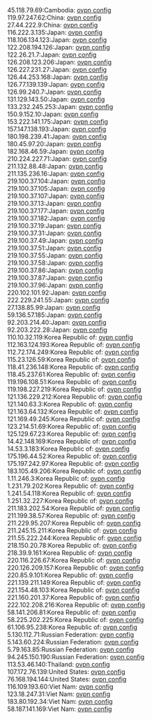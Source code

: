 45.118.79.69:Cambodia: [ovpn config](vpn/45_118_79_69.ovpn)  
119.97.247.62:China: [ovpn config](vpn/119_97_247_62.ovpn)  
27.44.222.9:China: [ovpn config](vpn/27_44_222_9.ovpn)  
116.222.3.135:Japan: [ovpn config](vpn/116_222_3_135.ovpn)  
118.106.134.123:Japan: [ovpn config](vpn/118_106_134_123.ovpn)  
122.208.194.126:Japan: [ovpn config](vpn/122_208_194_126.ovpn)  
122.26.21.7:Japan: [ovpn config](vpn/122_26_21_7.ovpn)  
126.208.123.206:Japan: [ovpn config](vpn/126_208_123_206.ovpn)  
126.227.231.27:Japan: [ovpn config](vpn/126_227_231_27.ovpn)  
126.44.253.168:Japan: [ovpn config](vpn/126_44_253_168.ovpn)  
126.77.139.139:Japan: [ovpn config](vpn/126_77_139_139.ovpn)  
126.99.240.7:Japan: [ovpn config](vpn/126_99_240_7.ovpn)  
131.129.143.50:Japan: [ovpn config](vpn/131_129_143_50.ovpn)  
133.232.245.253:Japan: [ovpn config](vpn/133_232_245_253.ovpn)  
150.9.152.10:Japan: [ovpn config](vpn/150_9_152_10.ovpn)  
153.222.141.175:Japan: [ovpn config](vpn/153_222_141_175.ovpn)  
157.147.138.193:Japan: [ovpn config](vpn/157_147_138_193.ovpn)  
180.198.239.41:Japan: [ovpn config](vpn/180_198_239_41.ovpn)  
180.45.97.20:Japan: [ovpn config](vpn/180_45_97_20.ovpn)  
182.168.46.59:Japan: [ovpn config](vpn/182_168_46_59.ovpn)  
210.224.227.71:Japan: [ovpn config](vpn/210_224_227_71.ovpn)  
211.132.88.48:Japan: [ovpn config](vpn/211_132_88_48.ovpn)  
211.135.236.16:Japan: [ovpn config](vpn/211_135_236_16.ovpn)  
219.100.37.104:Japan: [ovpn config](vpn/219_100_37_104.ovpn)  
219.100.37.105:Japan: [ovpn config](vpn/219_100_37_105.ovpn)  
219.100.37.107:Japan: [ovpn config](vpn/219_100_37_107.ovpn)  
219.100.37.13:Japan: [ovpn config](vpn/219_100_37_13.ovpn)  
219.100.37.177:Japan: [ovpn config](vpn/219_100_37_177.ovpn)  
219.100.37.182:Japan: [ovpn config](vpn/219_100_37_182.ovpn)  
219.100.37.19:Japan: [ovpn config](vpn/219_100_37_19.ovpn)  
219.100.37.31:Japan: [ovpn config](vpn/219_100_37_31.ovpn)  
219.100.37.49:Japan: [ovpn config](vpn/219_100_37_49.ovpn)  
219.100.37.51:Japan: [ovpn config](vpn/219_100_37_51.ovpn)  
219.100.37.55:Japan: [ovpn config](vpn/219_100_37_55.ovpn)  
219.100.37.58:Japan: [ovpn config](vpn/219_100_37_58.ovpn)  
219.100.37.86:Japan: [ovpn config](vpn/219_100_37_86.ovpn)  
219.100.37.87:Japan: [ovpn config](vpn/219_100_37_87.ovpn)  
219.100.37.96:Japan: [ovpn config](vpn/219_100_37_96.ovpn)  
220.102.101.92:Japan: [ovpn config](vpn/220_102_101_92.ovpn)  
222.229.241.55:Japan: [ovpn config](vpn/222_229_241_55.ovpn)  
27.138.85.99:Japan: [ovpn config](vpn/27_138_85_99.ovpn)  
59.136.57.185:Japan: [ovpn config](vpn/59_136_57_185.ovpn)  
92.203.214.40:Japan: [ovpn config](vpn/92_203_214_40.ovpn)  
92.203.222.28:Japan: [ovpn config](vpn/92_203_222_28.ovpn)  
110.10.32.119:Korea Republic of: [ovpn config](vpn/110_10_32_119.ovpn)  
112.163.124.193:Korea Republic of: [ovpn config](vpn/112_163_124_193.ovpn)  
112.72.174.249:Korea Republic of: [ovpn config](vpn/112_72_174_249.ovpn)  
115.23.126.59:Korea Republic of: [ovpn config](vpn/115_23_126_59.ovpn)  
118.41.236.148:Korea Republic of: [ovpn config](vpn/118_41_236_148.ovpn)  
118.45.237.61:Korea Republic of: [ovpn config](vpn/118_45_237_61.ovpn)  
119.196.108.51:Korea Republic of: [ovpn config](vpn/119_196_108_51.ovpn)  
119.198.227.219:Korea Republic of: [ovpn config](vpn/119_198_227_219.ovpn)  
121.136.229.212:Korea Republic of: [ovpn config](vpn/121_136_229_212.ovpn)  
121.140.63.3:Korea Republic of: [ovpn config](vpn/121_140_63_3.ovpn)  
121.163.64.132:Korea Republic of: [ovpn config](vpn/121_163_64_132.ovpn)  
121.169.49.245:Korea Republic of: [ovpn config](vpn/121_169_49_245.ovpn)  
123.214.51.69:Korea Republic of: [ovpn config](vpn/123_214_51_69.ovpn)  
125.129.67.23:Korea Republic of: [ovpn config](vpn/125_129_67_23.ovpn)  
14.42.148.169:Korea Republic of: [ovpn config](vpn/14_42_148_169.ovpn)  
14.53.3.183:Korea Republic of: [ovpn config](vpn/14_53_3_183.ovpn)  
175.196.44.52:Korea Republic of: [ovpn config](vpn/175_196_44_52.ovpn)  
175.197.242.97:Korea Republic of: [ovpn config](vpn/175_197_242_97.ovpn)  
183.105.49.206:Korea Republic of: [ovpn config](vpn/183_105_49_206.ovpn)  
1.11.246.3:Korea Republic of: [ovpn config](vpn/1_11_246_3.ovpn)  
1.231.79.202:Korea Republic of: [ovpn config](vpn/1_231_79_202.ovpn)  
1.241.54.118:Korea Republic of: [ovpn config](vpn/1_241_54_118.ovpn)  
1.251.32.227:Korea Republic of: [ovpn config](vpn/1_251_32_227.ovpn)  
211.183.202.54:Korea Republic of: [ovpn config](vpn/211_183_202_54.ovpn)  
211.199.38.57:Korea Republic of: [ovpn config](vpn/211_199_38_57.ovpn)  
211.229.95.207:Korea Republic of: [ovpn config](vpn/211_229_95_207.ovpn)  
211.245.15.211:Korea Republic of: [ovpn config](vpn/211_245_15_211.ovpn)  
211.55.222.244:Korea Republic of: [ovpn config](vpn/211_55_222_244.ovpn)  
218.150.20.78:Korea Republic of: [ovpn config](vpn/218_150_20_78.ovpn)  
218.39.9.161:Korea Republic of: [ovpn config](vpn/218_39_9_161.ovpn)  
220.116.226.67:Korea Republic of: [ovpn config](vpn/220_116_226_67.ovpn)  
220.126.209.157:Korea Republic of: [ovpn config](vpn/220_126_209_157.ovpn)  
220.85.9.101:Korea Republic of: [ovpn config](vpn/220_85_9_101.ovpn)  
221.139.211.149:Korea Republic of: [ovpn config](vpn/221_139_211_149.ovpn)  
221.154.48.103:Korea Republic of: [ovpn config](vpn/221_154_48_103.ovpn)  
221.160.201.37:Korea Republic of: [ovpn config](vpn/221_160_201_37.ovpn)  
222.102.208.216:Korea Republic of: [ovpn config](vpn/222_102_208_216.ovpn)  
58.141.206.81:Korea Republic of: [ovpn config](vpn/58_141_206_81.ovpn)  
58.225.202.225:Korea Republic of: [ovpn config](vpn/58_225_202_225.ovpn)  
61.106.95.238:Korea Republic of: [ovpn config](vpn/61_106_95_238.ovpn)  
5.130.112.71:Russian Federation: [ovpn config](vpn/5_130_112_71.ovpn)  
5.143.60.224:Russian Federation: [ovpn config](vpn/5_143_60_224.ovpn)  
5.79.163.85:Russian Federation: [ovpn config](vpn/5_79_163_85.ovpn)  
94.245.150.190:Russian Federation: [ovpn config](vpn/94_245_150_190.ovpn)  
113.53.46.140:Thailand: [ovpn config](vpn/113_53_46_140.ovpn)  
107.172.76.139:United States: [ovpn config](vpn/107_172_76_139.ovpn)  
76.168.194.144:United States: [ovpn config](vpn/76_168_194_144.ovpn)  
116.109.193.60:Viet Nam: [ovpn config](vpn/116_109_193_60.ovpn)  
123.18.247.31:Viet Nam: [ovpn config](vpn/123_18_247_31.ovpn)  
183.80.192.34:Viet Nam: [ovpn config](vpn/183_80_192_34.ovpn)  
58.187.141.169:Viet Nam: [ovpn config](vpn/58_187_141_169.ovpn)  
